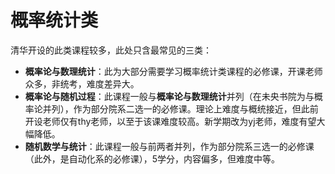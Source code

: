 # 概率统计类

清华开设的此类课程较多，此处只含最常见的三类：

* **概率论与数理统计**：此为大部分需要学习概率统计类课程的必修课，开课老师众多，非统考，难度差异大。
* **概率论与随机过程**：此课程一般与**概率论与数理统计**并列（在未央书院为与概率论并列），作为部分院系二选一的必修课。理论上难度与概统接近，但此前开设老师仅有thy老师，以至于该课难度较高。新学期改为yj老师，难度有望大幅降低。
* **随机数学与统计**：此课程一般与前两者并列，作为部分院系三选一的必修课（此外，是自动化系的必修课），5学分，内容偏多，但难度中等。
